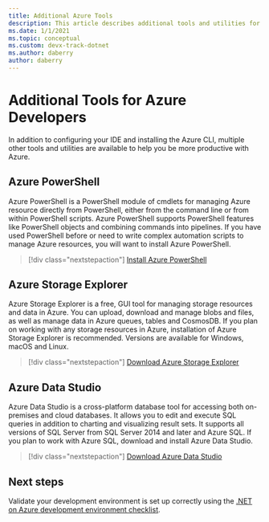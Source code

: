 ```yaml
---
title: Additional Azure Tools
description: This article describes additional tools and utilities for working with Azure and how you can install them.
ms.date: 1/1/2021
ms.topic: conceptual
ms.custom: devx-track-dotnet
ms.author: daberry
author: daberry
---
```


# Additional Tools for Azure Developers

In addition to configuring your IDE and installing the Azure CLI, multiple other tools and utilities are available to help you be more productive with Azure.  

## Azure PowerShell

Azure PowerShell is a PowerShell module of cmdlets for managing Azure resource directly from PowerShell, either from the command line or from within PowerShell scripts.  Azure PowerShell supports PowerShell features like PowerShell objects and combining commands into pipelines.  If you have used PowerShell before or need to write complex automation scripts to manage Azure resources, you will want to install Azure PowerShell.

> [!div class="nextstepaction"]
> [Install Azure PowerShell](/powershell/azure/install-az-ps)

## Azure Storage Explorer

Azure Storage Explorer is a free, GUI tool for managing storage resources and data in Azure.  You can upload, download and manage blobs and files, as well as manage data in Azure queues, tables and CosmosDB.  If you plan on working with any storage resources in Azure, installation of Azure Storage Explorer is recommended.  Versions are available for Windows, macOS and Linux.  

> [!div class="nextstepaction"]
> [Download Azure Storage Explorer](https://azure.microsoft.com/en-us/features/storage-explorer/)

## Azure Data Studio

Azure Data Studio is a cross-platform database tool for accessing both on-premises and cloud databases.  It allows you to edit and execute SQL queries in addition to charting and visualizing result sets.  It supports all versions of SQL Server from SQL Server 2014 and later and Azure SQL.  If you plan to work with Azure SQL, download and install Azure Data Studio.

> [!div class="nextstepaction"]
> [Download Azure Data Studio](/sql/azure-data-studio/download-azure-data-studio)

## Next steps

Validate your development environment is set up correctly using the [.NET on Azure development environment checklist](./dotnet-dev-env-checklist).
